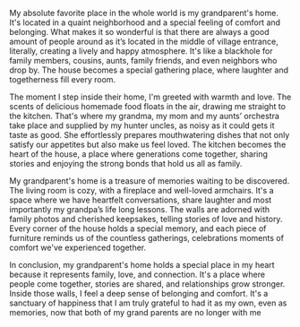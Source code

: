 
My absolute favorite place in the whole world is my grandparent's home. It's located in a quaint neighborhood and a special feeling of comfort and belonging. What makes it so wonderful is that there are always a good amount of people around as it’s located in the middle of village entrance, literally, creating a lively and happy atmosphere. It's like a blackhole for family members, cousins, aunts, family friends, and even neighbors who drop by. The house becomes a special gathering place, where laughter and togetherness fill every room.

The moment I step inside their home, I'm greeted with warmth and love. The scents of delicious homemade food floats in the air, drawing me straight to the kitchen. That's where my grandma, my mom and my aunts’ orchestra take place and supplied by my hunter uncles, as noisy as it could gets it taste as good. She effortlessly prepares mouthwatering dishes that not only satisfy our appetites but also make us feel loved. The kitchen becomes the heart of the house, a place where generations come together, sharing stories and enjoying the strong bonds that hold us all as family.

My grandparent's home is a treasure of memories waiting to be discovered. The living room is cozy, with a fireplace and well-loved armchairs. It's a space where we have heartfelt conversations, share laughter and most importantly my grandpa’s life long lessons. The walls are adorned with family photos and cherished keepsakes, telling stories of love and history. Every corner of the house holds a special memory, and each piece of furniture reminds us of the countless gatherings, celebrations moments of comfort we've experienced together.

In conclusion, my grandparent's home holds a special place in my heart because it represents family, love, and connection. It's a place where people come together, stories are shared, and relationships grow stronger. Inside those walls, I feel a deep sense of belonging and comfort. It's a sanctuary of happiness that I am truly grateful to had it as my own, even as memories, now that both of my grand parents are no longer with me